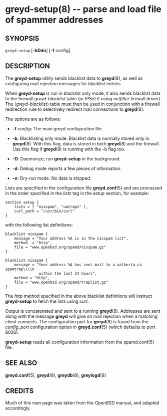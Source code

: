 greyd-setup(8) -- parse and load file of spammer addresses
==========================================================

## SYNOPSIS

`greyd-setup` [**-bDdn**] [**-f** config]

## DESCRIPTION

The **greyd-setup** utility sends blacklist data to **greyd**(8), as well as configuring mail rejection messages for blacklist entries.

When **greyd-setup** is run in blacklist only mode, it also sends blacklist data to the firewall *greyd-blacklist* table (or IPSet if using *netfilter* firewall driver). The ⟨*greyd-blacklist*⟩ table must then be used in conjunction with a firewall redirection rule to selectively redirect mail connections to **greyd**(8).

The options are as follows:

* **-f** *config*:
  The main greyd configuration file.

* **-b**:
  Blacklisting only mode. Blacklist data is normally stored only in **greyd**(8). With this flag, data is stored in both **greyd**(8) and the firewall. Use this flag if **greyd**(8) is running with the -b flag too.

* **-D**:
  Daemonize; run **greyd-setup** in the background.

* **-d**:
  Debug mode reports a few pieces of information.

* **-n**:
  Dry-run mode. No data is shipped.

Lists are specified in the configuration file **greyd.conf**(5) and are processed in the order specified in the *lists* tag in the *setup* section, for example:

    section setup {
        lists = [ "nixspam", "uatraps" ],
        curl_path = "/usr/bin/curl"
    }

with the following list definitions:

    blacklist nixspam {
        message = "Your address %A is in the nixspam list",
        method  = "http",
        file = "www.openbsd.org/spamd/nixspam.gz"
    }

    blacklist nixspam {
        message = "Your address %A has sent mail to a ualberta.ca spamtrap\\\\n
                   within the last 24 hours",
        method = "http",
        file = "www.openbsd.org/spamd/traplist.gz"
    }

The *http* method specified in the above blacklist definitions will instruct **greyd-setup** to fetch the lists using *curl*.

Output is concatenated and sent to a running **greyd**(8). Addresses are sent along with the message **greyd** will give on mail rejection when a matching client connects. The configuration port for **greyd**(8) is found from the *config_port* configuration option in **greyd.conf**(5) (which defaults to port 8026).

**greyd-setup** reads all configuration information from the spamd.conf(5) file.

## SEE ALSO

  **greyd.conf**(5), **greyd**(8), **greydb**(8), **greylogd**(8)

## CREDITS

Much of this man page was taken from the *OpenBSD* manual, and adapted accordingly.
